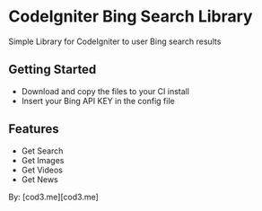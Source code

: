 CodeIgniter Bing Search Library
================


Simple Library for CodeIgniter to user Bing search results


Getting Started
---------------


* Download and copy the files to your CI install
* Insert your Bing API KEY in the config file


Features
--------

* Get Search
* Get Images
* Get Videos
* Get News



By: [cod3.me][cod3.me]
